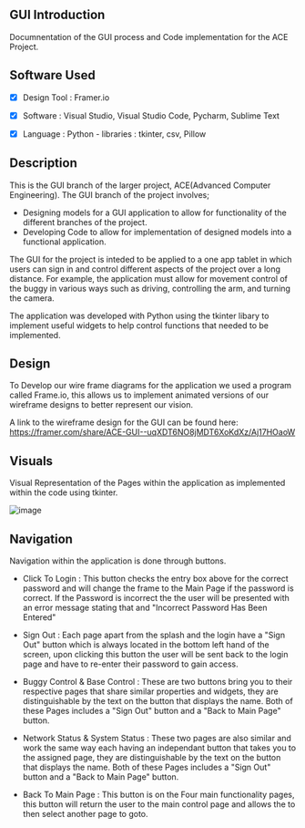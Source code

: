 ## GUI Introduction
Documnentation of the GUI process and Code implementation for the ACE Project.

## Software Used
-[x] Design Tool : Framer.io

-[x] Software : Visual Studio, Visual Studio Code, Pycharm, Sublime Text

-[x] Language : Python
              - libraries : tkinter, csv, Pillow
## Description
This is the GUI branch of the larger project, ACE(Advanced Computer Engineering). The GUI branch of the project involves; 
  - Designing models for a GUI application to allow for functionality of the different branches of the project.
  - Developing Code to allow for implementation of designed models into a functional application.

The GUI for the project is inteded to be applied to a one app tablet in which users can sign in and control different aspects of the project over a long distance. 
For example, the application must allow for movement control of the buggy in various ways such as driving, controlling the arm, and turning the camera.

The application was developed with Python using the tkinter libary to implement useful widgets to help control functions that needed to be implemented.
## Design
To Develop our wire frame diagrams for the application we used a program called  Frame.io, this allows us to implement animated versions of our wireframe designs to better represent our vision.

A link to the wireframe design for the GUI can be found here:
https://framer.com/share/ACE-GUI--uqXDT6NO8jMDT6XoKdXz/Aj17HOaoW

## Visuals

Visual Representation of the Pages within the application as implemented within the code using tkinter.

![image](https://user-images.githubusercontent.com/75033878/112982932-f80fd680-9154-11eb-804c-b6cc4160b63d.png)

## Navigation

Navigation within the application is done through buttons. 


- Click To Login : This button checks the entry box above for the correct password and will change the frame to the Main Page if the password is correct. If the Password is incorrect the the user will be presented with an error message stating that and "Incorrect Password Has Been Entered"
- Sign Out : Each page apart from the splash and the login have a "Sign Out" button which is always located in the bottom left hand of the screen, upon clicking this button the user will be sent back to the login page and have to re-enter their password to gain access.
- Buggy Control & Base Control : These are two buttons bring you to their respective pages that share similar properties and widgets, they are distinguishable by the text on the button that displays the name. Both of these Pages includes a "Sign Out" button and a "Back to Main Page" button.
- Network Status & System Status : These two pages are also similar and work the same way each having an independant button that takes you to the assigned page, they are distinguishable by the text on the button that displays the name. Both of these Pages includes a "Sign Out" button and a "Back to Main Page" button.

- Back To Main Page : This button is on the Four main functionality pages, this button will return the user to the main control page and allows the to then select another page to goto.






